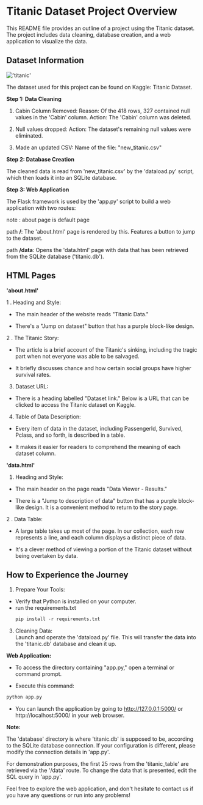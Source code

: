 # Titanic Dataset Project Overview 

This README file provides an outline of a project using the Titanic dataset. The project includes data cleaning, database creation, and a web application to visualize the data. 

## Dataset Information 

!['titanic'](https://wallpapers.com/images/hd/underwater-sunken-titanic-bat2e49s3bc1s45y.jpg)

The dataset used for this project can be found on Kaggle: Titanic Dataset. 

**Step 1: Data Cleaning**

1. Cabin Column Removed: 
Reason: Of the 418 rows, 327 contained null values in the 'Cabin' column. 
Action: The 'Cabin' column was deleted. 

2. Null values dropped: 
 Action: The dataset's remaining null values were eliminated. 

3. Made an updated CSV: 
 Name of the file: "new_titanic.csv" 

**Step 2: Database Creation** 

The cleaned data is read from 'new_titanic.csv' by the 'dataload.py' script, which then loads it into an SQLite database.  

 
**Step 3: Web Application** 

The Flask framework is used by the 'app.py' script to build a web application with two routes: 

note : about page is default page

path **/**: The 'about.html' page is rendered by this. Features a button to jump to the dataset. 

  

path **/data**: Opens the 'data.html' page with data that has been retrieved from the SQLite database ('titanic.db'). 

 

## HTML Pages 

**'about.html'** 

1 . Heading and Style: 

 - The main header of the website reads "Titanic Data."  

 - There's a "Jump on dataset" button that has a purple block-like design.  

2 . The Titanic Story: 

 - The article is a brief account of the Titanic's sinking, including the tragic part when not everyone was able to be salvaged.  

 - It briefly discusses chance and how certain social groups have higher survival rates. 

3. Dataset URL: 

 - There is a heading labelled "Dataset link." Below is a URL that can be clicked to access the Titanic dataset on Kaggle. 

4. Table of Data Description: 

 - Every item of data in the dataset, including PassengerId, Survived, Pclass, and so forth, is described in a table. 

 - It makes it easier for readers to comprehend the meaning of each dataset column. 

 

 

**'data.html'**  

1. Heading and Style: 

- The main header on the page reads "Data Viewer - Results." 

- There is a "Jump to description of data" button that has a purple block-like design. It is a convenient method to return to the story page. 

  

2 . Data Table:

- A large table takes up most of the page. In our collection, each row represents a line, and each column displays a distinct piece of data. 

- It's a clever method of viewing a portion of the Titanic dataset without being overtaken by data. 

 

## How to Experience the Journey 

 
1. Prepare Your Tools:  
- Verify that Python is installed on your computer.
- run the requirements.txt
   ```python
   pip install -r requirements.txt
   ```

3. Cleaning Data:  
Launch and operate the 'dataload.py' file. This will transfer the data into the 'titanic.db' database and clean it up. 

**Web Application:** 

- To access the directory containing "app.py," open a terminal or command prompt. 

- Execute this command: 
```python
python app.py
```

- You can launch the application by going to http://127.0.0.1:5000/ or http://localhost:5000/ in your web browser. 

**Note:** 

The 'database' directory is where 'titanic.db' is supposed to be, according to the SQLite database connection. If your configuration is different, please modify the connection details in 'app.py'. 
 

For demonstration purposes, the first 25 rows from the 'titanic_table' are retrieved via the '/data' route. To change the data that is presented, edit the SQL query in 'app.py'. 

 

Feel free to explore the web application, and don't hesitate to contact us if you have any questions or run into any problems! 
